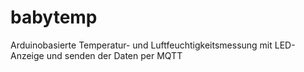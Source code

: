 # babytemp
Arduinobasierte Temperatur- und Luftfeuchtigkeitsmessung mit LED-Anzeige und senden der Daten per MQTT
